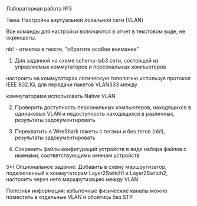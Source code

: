Лабораторная работа №3

Тема: Настройка виртуальной локальной сети (VLAN)

Все команды для настройки включаются в отчет в текстовом виде, не скриншоты.

nb! - отметка в тексте, "обратите особое внимание"

1) Для заданной на схеме schema-lab3 сети, состоящей из управляемых коммутаторов и персональных компьютеров

настроить на коммутаторах логическую топологию используя протокол IEEE 802.1Q, для передачи пакетов VLAN333 между

коммутаторами использовать Native VLAN

2) Проверить доступность персональных компьютеров, находящихся в одинаковых VLAN и недоступность находящихся в различных, результаты задокументировать

3) Перехватить в WireShark пакеты с тегами и без тегов (nb!), результаты задокументировать

4) Сохранить файлы конфигураций устройств в виде набора файлов с именами, соответствующими именам устройств

5*) Опциональное задание: Добавить в схему маршрутизатор, подключенный к коммутаторам Layer2Switch1 и Layer2Switch2, настроить через него маршрутизацию между VLAN

Полезная информация: избыточные физические каналы можно поместить в отдельные VLAN и обойтись без STP